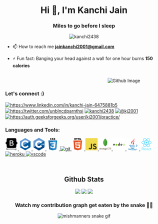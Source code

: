 <h1 align="center">Hi 👋, I'm Kanchi Jain</h1>
<h3 align="center">Miles to go before I sleep</h3>

<p align="center"> <img src="https://komarev.com/ghpvc/?username=kanchi2438&label=Profile%20views&color=0e75b6&style=flat" alt="kanchi2438" /> </p>

- 📫 How to reach me **jainkanchi2001@gmail.com**

- ⚡ Fun fact: Banging your head against a wall for one hour burns **150 calories**
<br>
<img width="35%" align="right" alt="Github Image" src="https://i.giphy.com/RThN0hOS2GO4M.gif?raw=true" /><br>

<h3 align="left">Let's connect :)</h3>
<p align="left">
<a href="https://www.linkedin.com/in/kanchi-jain-6475881b5" target="blank"><img align="center" src="https://raw.githubusercontent.com/rahuldkjain/github-profile-readme-generator/master/src/images/icons/Social/linked-in-alt.svg" alt="https://www.linkedin.com/in/kanchi-jain-6475881b5" height="30" width="40" /></a>
<a href="https://twitter.com/unblncdparnthsi" target="blank"><img align="center" src="https://github.com/ombharatiya/ombharatiya/blob/master/assets/icons/icons8-twitter-48.png" alt="https://twitter.com/unblncdparnthsi" height="45" width="45" /></a>  
<a href="https://instagram.com/kanchi2438" target="blank"><img align="center" src="https://raw.githubusercontent.com/rahuldkjain/github-profile-readme-generator/master/src/images/icons/Social/instagram.svg" alt="kanchi2438" height="30" width="40" /></a>
<a href="https://www.hackerrank.com/kj2001" target="blank"><img align="center" src="https://raw.githubusercontent.com/rahuldkjain/github-profile-readme-generator/master/src/images/icons/Social/hackerrank.svg" alt="@kj2001" height="30" width="40" /></a>
<a href="https://auth.geeksforgeeks.org/user/kj2001/practice/" target="blank"><img align="center" src="https://raw.githubusercontent.com/rahuldkjain/github-profile-readme-generator/master/src/images/icons/Social/geeks-for-geeks.svg" alt="https://auth.geeksforgeeks.org/user/kj2001/practice/" height="30" width="40" /></a>
</p>

<h3 align="left">Languages and Tools:</h3>
<p align="left"> 
<a href="https://getbootstrap.com" target="_blank" rel="noreferrer"> <img src="https://raw.githubusercontent.com/devicons/devicon/master/icons/bootstrap/bootstrap-plain-wordmark.svg" alt="bootstrap" width="40" height="40"/> </a> <a href="https://www.cprogramming.com/" target="_blank" rel="noreferrer"> <img src="https://raw.githubusercontent.com/devicons/devicon/master/icons/c/c-original.svg" alt="c" width="40" height="40"/> </a> <a href="https://www.w3schools.com/cpp/" target="_blank" rel="noreferrer"> <img src="https://raw.githubusercontent.com/devicons/devicon/master/icons/cplusplus/cplusplus-original.svg" alt="cplusplus" width="40" height="40"/> </a> <a href="https://www.w3schools.com/css/" target="_blank" rel="noreferrer"> <img src="https://raw.githubusercontent.com/devicons/devicon/master/icons/css3/css3-original-wordmark.svg" alt="css3" width="40" height="40"/> </a> <a href="https://git-scm.com/" target="_blank" rel="noreferrer"> <img src="https://www.vectorlogo.zone/logos/git-scm/git-scm-icon.svg" alt="git" width="40" height="40"/> </a> <a href="https://www.w3.org/html/" target="_blank" rel="noreferrer"> <img src="https://raw.githubusercontent.com/devicons/devicon/master/icons/html5/html5-original-wordmark.svg" alt="html5" width="40" height="40"/> </a> <a href="https://developer.mozilla.org/en-US/docs/Web/JavaScript" target="_blank" rel="noreferrer"> <img src="https://raw.githubusercontent.com/devicons/devicon/master/icons/javascript/javascript-original.svg" alt="javascript" width="40" height="40"/> </a> <a href="https://www.mongodb.com/" target="_blank" rel="noreferrer"> <img src="https://raw.githubusercontent.com/devicons/devicon/master/icons/mongodb/mongodb-original-wordmark.svg" alt="mongodb" width="40" height="40"/> </a> <a href="https://nodejs.org" target="_blank" rel="noreferrer"> <img src="https://raw.githubusercontent.com/devicons/devicon/master/icons/nodejs/nodejs-original-wordmark.svg" alt="nodejs" width="40" height="40"/> </a> <a href="https://www.java.com" target="_blank" rel="noreferrer"> <img src="https://raw.githubusercontent.com/devicons/devicon/master/icons/java/java-original.svg" alt="java" width="40" height="40"/> </a> <a href="https://reactjs.org/" target="_blank" rel="noreferrer"> <img src="https://raw.githubusercontent.com/devicons/devicon/master/icons/react/react-original-wordmark.svg" alt="react" width="40" height="40"/> </a> <a href="https://www.heroku.com/" target="_blank" rel="noreferrer"> <img src="https://cdn.iconscout.com/icon/free/png-256/heroku-225989.png" alt="heroku" width="40" height="40"/> </a> <a href="https://code.visualstudio.com/" target="_blank" rel="noreferrer"> <img src="https://cdn.icon-icons.com/icons2/2107/PNG/512/file_type_vscode_icon_130084.png" alt="vscode" width="40" height="40"/> </a>
</p>

<br>

<h2 align="center">Github Stats</h2>
 <div align="center">
  <img width="48%" src="https://github-readme-stats.vercel.app/api?username=kanchi2438&theme=radical&show_icons=true" />
  <img width="48%" src="https://github-readme-streak-stats.herokuapp.com/?user=kanchi2438&theme=radical&show_icons=true" />
 <img width="45%" src="https://github-readme-stats.vercel.app/api/top-langs/?username=kanchi2438&theme=radical&show_icons=true&layout=compact">
  
  
<!-- <p><img align="right" src="https://github-readme-stats.vercel.app/api/top-langs?username=kanchi2438&show_icons=true&locale=en&layout=compact" alt="kanchi2438" /></p>

<p>&nbsp;<img align="center" src="https://github-readme-stats.vercel.app/api?username=kanchi2438&show_icons=true&locale=en" alt="kanchi2438" /></p>

<p><img align="center" src="https://github-readme-streak-stats.herokuapp.com/?user=kanchi2438&" alt="kanchi2438" /></p>
 -->
### Watch my contribution graph get eaten by the snake 🐍😒

<!-- platane/snk works, it just puts it on a new branch -->
![mishmanners snake gif](https://github.com/kanchi2438/kanchi2438/blob/output/github-contribution-grid-snake.svg)
